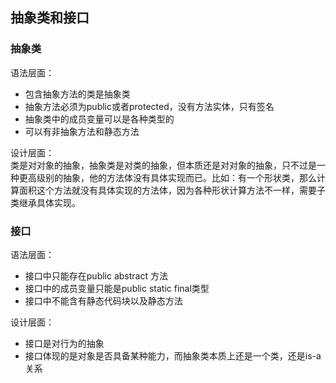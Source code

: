 ## 抽象类和接口
### 抽象类
语法层面：
* 包含抽象方法的类是抽象类
* 抽象方法必须为public或者protected，没有方法实体，只有签名
* 抽象类中的成员变量可以是各种类型的
* 可以有非抽象方法和静态方法  

设计层面：  
类是对对象的抽象，抽象类是对类的抽象，但本质还是对对象的抽象，只不过是一种更高级别的抽象，他的方法体没有具体实现而已。比如：有一个形状类，那么计算面积这个方法就没有具体实现的方法体，因为各种形状计算方法不一样，需要子类继承具体实现。

### 接口
语法层面：
* 接口中只能存在public abstract 方法
* 接口中的成员变量只能是public static final类型
* 接口中不能含有静态代码块以及静态方法

设计层面：
* 接口是对行为的抽象
* 接口体现的是对象是否具备某种能力，而抽象类本质上还是一个类，还是is-a关系